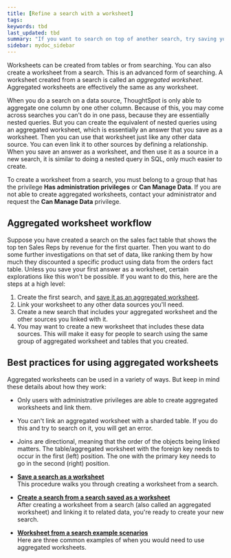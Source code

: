 ```yaml
---
title: [Refine a search with a worksheet]
tags:
keywords: tbd
last_updated: tbd
summary: "If you want to search on top of another search, try saving your search as a worksheet. Then, you can use the saved worksheet as a data source for a new search."
sidebar: mydoc_sidebar
---
```


Worksheets can be created from tables or from searching. You can also create a worksheet from a search. This is an advanced form of searching. A worksheet created from a search is called an _aggregated worksheet_. Aggregated worksheets are effectively the same as any worksheet.

When you do a search on a data source, ThoughtSpot is only able to aggregate one column by one other column. Because of this, you may come across searches you can't do in one pass, because they are essentially nested queries. But you can create the equivalent of nested queries using an aggregated worksheet, which is essentially an answer that you save as a worksheet. Then you can use that worksheet just like any other data source. You can even link it to other sources by defining a relationship. When you save an answer as a worksheet, and then use it as a source in a new search, it is similar to doing a nested query in SQL, only much easier to create.

To create a worksheet from a search, you must belong to a group that has the privilege **Has administration privileges** or **Can Manage Data**. If you are not able to create aggregated worksheets, contact your administrator and request the **Can Manage Data** privilege.

## Aggregated worksheet workflow

Suppose you have created a search on the sales fact table that shows the top ten Sales Reps by revenue for the first quarter. Then you want to do some further investigations on that set of data, like ranking them by how much they discounted a specific product using data from the orders fact table. Unless you save your first answer as a worksheet, certain explorations like this won't be possible. If you want to do this, here are the steps at a high level:

1.  Create the first search, and [save it as an aggregated worksheet](create_aggregated_worksheet.html#).
2.  Link your worksheet to any other data sources you'll need.
3.  Create a new search that includes your aggregated worksheet and the other sources you linked with it.
4.  You may want to create a new worksheet that includes these data sources. This will make it easy for people to search using the same group of aggregated worksheet and tables that you created.

## Best practices for using aggregated worksheets

Aggregated worksheets can be used in a variety of ways. But keep in mind these details about how they work:

-   Only users with administrative privileges are able to create aggregated worksheets and link them.
-   You can't link an aggregated worksheet with a sharded table. If you do this and try to search on it, you will get an error.
-   Joins are directional, meaning that the order of the objects being linked matters. The table/aggregated worksheet with the foreign key needs to occur in the first (left) position. The one with the primary key needs to go in the second (right) position.

-   **[Save a search as a worksheet](../../pages/complex_searches/create_aggregated_worksheet.html)**  
This procedure walks you through creating a worksheet from a search.
-   **[Create a search from a search saved as a worksheet](../../pages/complex_searches/do_query_on_query.html)**  
After creating a worksheet from a search (also called an aggregated worksheet) and linking it to related data, you're ready to create your new search.
-   **[Worksheet from a search example scenarios](../../pages/complex_searches/more_example_scenarios.html)**  
Here are three common examples of when you would need to use aggregated worksheets.
